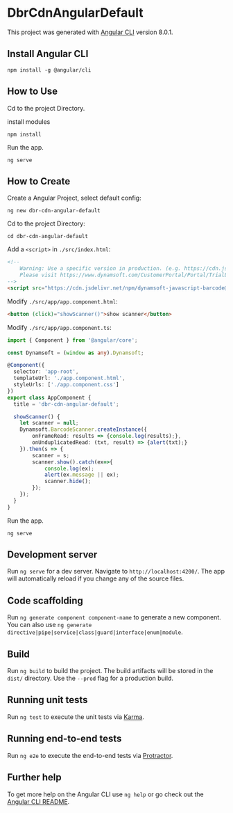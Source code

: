 # DbrCdnAngularDefault

This project was generated with [Angular CLI](https://github.com/angular/angular-cli) version 8.0.1.

## Install Angular CLI

```
npm install -g @angular/cli
```

## How to Use

Cd to the project Directory.

install modules
```
npm install
```

Run the app.
```
ng serve
```

## How to Create

Create a Angular Project, select default config:
```
ng new dbr-cdn-angular-default
```

Cd to the project Directory:
```
cd dbr-cdn-angular-default
```

Add a `<script>` in `./src/index.html`:
```html
<!--
    Warning: Use a specific version in production. (e.g. https://cdn.jsdelivr.net/npm/dynamsoft-javascript-barcode@x.x.x/dist/dbr.min.js)
    Please visit https://www.dynamsoft.com/CustomerPortal/Portal/TrialLicense.aspx to get trial license.
-->
<script src="https://cdn.jsdelivr.net/npm/dynamsoft-javascript-barcode@7/dist/dbr.min.js" data-productKeys="LICENSE-KEY"></script>
```

Modify `./src/app/app.component.html`:
```html
<button (click)="showScanner()">show scanner</button>
```

Modify `./src/app/app.component.ts`:
```ts
import { Component } from '@angular/core';

const Dynamsoft = (window as any).Dynamsoft;

@Component({
  selector: 'app-root',
  templateUrl: './app.component.html',
  styleUrls: ['./app.component.css']
})
export class AppComponent {
  title = 'dbr-cdn-angular-default';

  showScanner() {
    let scanner = null;
    Dynamsoft.BarcodeScanner.createInstance({
        onFrameRead: results => {console.log(results);},
        onUnduplicatedRead: (txt, result) => {alert(txt);}
    }).then(s => {
        scanner = s;
        scanner.show().catch(ex=>{
            console.log(ex);
            alert(ex.message || ex);
            scanner.hide();
        });
    });
  }
}
```

Run the app.
```
ng serve
```

## Development server

Run `ng serve` for a dev server. Navigate to `http://localhost:4200/`. The app will automatically reload if you change any of the source files.

## Code scaffolding

Run `ng generate component component-name` to generate a new component. You can also use `ng generate directive|pipe|service|class|guard|interface|enum|module`.

## Build

Run `ng build` to build the project. The build artifacts will be stored in the `dist/` directory. Use the `--prod` flag for a production build.

## Running unit tests

Run `ng test` to execute the unit tests via [Karma](https://karma-runner.github.io).

## Running end-to-end tests

Run `ng e2e` to execute the end-to-end tests via [Protractor](http://www.protractortest.org/).

## Further help

To get more help on the Angular CLI use `ng help` or go check out the [Angular CLI README](https://github.com/angular/angular-cli/blob/master/README.md).
